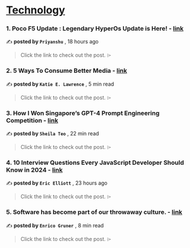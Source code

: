 
<h1><a href=https://medium.com/tag/technology/recommended target="_blank" rel="noopener noreferrer">Technology</a></h1>
<h3>1. Poco F5 Update : Legendary HyperOs Update is Here! - <a href=https://medium.com/@kumarpriyanshu025/poco-f5s-legendary-hyperos-update-is-here-3da434b9ed0d?source=tag_recommended_feed---------0-84----------technology----------95118d36_ecc1_4b9d_8378_4d96acaf1000------- target="_blank" rel="noopener noreferrer">link</a></h3>

✍️ **posted by `Priyanshu`** <date> , 18 hours ago</date>

<blockquote>Click the link to check out the post. ⌲</blockquote>

<h3>2. 5 Ways To Consume Better Media - <a href=https://medium.com/@katieelawrence/5-ways-to-consumer-better-media-b80379e0b089?source=tag_recommended_feed---------1-107----------technology----------95118d36_ecc1_4b9d_8378_4d96acaf1000------- target="_blank" rel="noopener noreferrer">link</a></h3>

✍️ **posted by `Katie E. Lawrence`** <date> , 5 min read</date>

<blockquote>Click the link to check out the post. ⌲</blockquote>

<h3>3. How I Won Singapore’s GPT-4 Prompt Engineering Competition - <a href=https://medium.com/towards-data-science/how-i-won-singapores-gpt-4-prompt-engineering-competition-34c195a93d41?source=tag_recommended_feed---------2-85----------technology----------95118d36_ecc1_4b9d_8378_4d96acaf1000------- target="_blank" rel="noopener noreferrer">link</a></h3>

✍️ **posted by `Sheila Teo`** <date> , 22 min read</date>

<blockquote>Click the link to check out the post. ⌲</blockquote>

<h3>4. 10 Interview Questions Every JavaScript Developer Should Know in 2024 - <a href=https://medium.com/javascript-scene/10-interview-questions-every-javascript-developer-should-know-in-2024-c1044bcb0dfb?source=tag_recommended_feed---------3-84----------technology----------95118d36_ecc1_4b9d_8378_4d96acaf1000------- target="_blank" rel="noopener noreferrer">link</a></h3>

✍️ **posted by `Eric Elliott`** <date> , 23 hours ago</date>

<blockquote>Click the link to check out the post. ⌲</blockquote>

<h3>5. Software has become part of our throwaway culture. - <a href=https://medium.com/@evayde/software-has-become-part-of-our-throwaway-culture-69427cf6a9b9?source=tag_recommended_feed---------4-107----------technology----------95118d36_ecc1_4b9d_8378_4d96acaf1000------- target="_blank" rel="noopener noreferrer">link</a></h3>

✍️ **posted by `Enrico Gruner`** <date> , 8 min read</date>

<blockquote>Click the link to check out the post. ⌲</blockquote>

